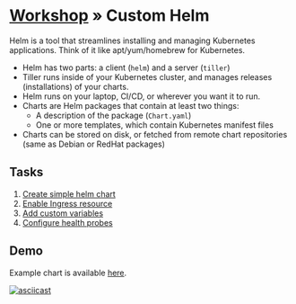 # [Workshop](../README.md) &raquo; Custom Helm

Helm is a tool that streamlines installing and managing Kubernetes applications.
Think of it like apt/yum/homebrew for Kubernetes.

- Helm has two parts: a client (`helm`) and a server (`tiller`)
- Tiller runs inside of your Kubernetes cluster, and manages releases (installations)
  of your charts.
- Helm runs on your laptop, CI/CD, or wherever you want it to run.
- Charts are Helm packages that contain at least two things:
  - A description of the package (`Chart.yaml`)
  - One or more templates, which contain Kubernetes manifest files
- Charts can be stored on disk, or fetched from remote chart repositories
  (same as Debian or RedHat packages)

## Tasks

1. [Create simple helm chart](./01_create_helm_chart.md)
2. [Enable Ingress resource](./02_enable_ingress.md)
3. [Add custom variables](./03_add_variables.md)
4. [Configure health probes](./04_configure_probes.md)

## Demo

Example chart is available [here](https://github.com/3fs/k8s-workshop/04_custom/helm/workshop-chart/).

[![asciicast](https://asciinema.org/a/SY034jPcErkVmVMBeb9lXc9Xp.svg)](https://asciinema.org/a/SY034jPcErkVmVMBeb9lXc9Xp)
